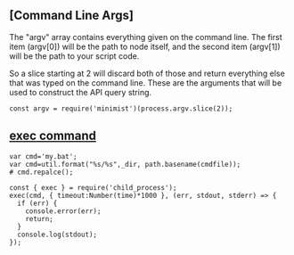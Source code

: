 ## [Command Line Args]

The "argv" array contains everything given on the command line. The first item (argv[0]) will be the path to node itself, and the second item (argv[1]) will be the path to your script code.

So a slice starting at 2 will discard both of those and return everything else that was typed on the command line. These are the arguments that will be used to construct the API query string.
```
const argv = require('minimist')(process.argv.slice(2));
```

## [exec command](https://nodejs.org/dist/latest-v10.x/docs/api/child_process.html)
```
var cmd='my.bat';
var cmd=util.format("%s/%s",_dir, path.basename(cmdfile));
# cmd.repalce();

const { exec } = require('child_process');
exec(cmd, { timeout:Number(time)*1000 }, (err, stdout, stderr) => {
  if (err) {
    console.error(err);
    return;
  }
  console.log(stdout);
});
```

